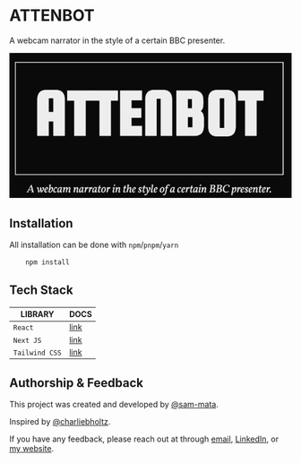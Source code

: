 # ATTENBOT
A webcam narrator in the style of a certain BBC presenter.

![Project Logo](Title.png)
    
## Installation

All installation can be done with `npm`/`pnpm`/`yarn`

```bash
    npm install
```

## Tech Stack

| **LIBRARY**    | **DOCS**                                                               |
|----------------|------------------------------------------------------------------------|
| `React`        | [link](https://www.rdocumentation.org/packages/shiny/versions/1.8.1.1) |
| `Next JS`      | [link](https://rstudio.github.io/shinydashboard/index.html)            |
| `Tailwind CSS` | [link](https://www.rdocumentation.org/packages/dplyr/versions/1.0.10)  |

## Authorship & Feedback
This project was created and developed by [@sam-mata](https://github.com/sam-mata).

Inspired by [@charliebholtz](https://x.com/charliebholtz/status/1724815159590293764).

If you have any feedback, please reach out at through [email](mailto:sammatanz@gmail.com), [LinkedIn](https://www.linkedin.com/in/sam-mata/), or [my website](https://sammatanz.com).
